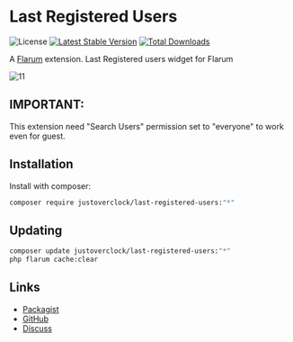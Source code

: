 # Last Registered Users

![License](https://img.shields.io/badge/license-MIT-blue.svg) [![Latest Stable Version](https://poser.pugx.org/justoverclock/last-registered-users/v)](https://packagist.org/packages/justoverclock/last-registered-users) [![Total Downloads](https://poser.pugx.org/justoverclock/last-registered-users/downloads)](https://packagist.org/packages/justoverclock/last-registered-users)

A [Flarum](http://flarum.org) extension. Last Registered users widget for Flarum

![11](https://user-images.githubusercontent.com/79002016/133002645-68e95310-8de9-4f54-aa4b-1bf36ad9c347.png)

## IMPORTANT:
This extension need "Search Users" permission set to "everyone" to work even for guest.


## Installation

Install with composer:

```sh
composer require justoverclock/last-registered-users:"*"
```

## Updating

```sh
composer update justoverclock/last-registered-users:"*"
php flarum cache:clear
```

## Links

- [Packagist](https://packagist.org/packages/justoverclock/last-registered-users)
- [GitHub](https://github.com/justoverclockl/last-registered-users)
- [Discuss](https://flarum.it/d/175-widget-ultimi-utenti-registrati)
